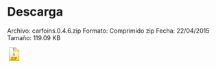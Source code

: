 # Descarga

Archivo: carfoins.0.4.6.zip
Formato: Comprimido zip
Fecha: 22/04/2015
Tamaño: 119.09 KB

<a href = "https://github.com/Webierta/carfoins/blob/gh-pages/carfoins.0.4.6.zip" download>
<img border="0" src="https://github.com/Webierta/carfoins/blob/gh-pages/zip.png" alt="carfoins.0.4.6.zip">
</a>

